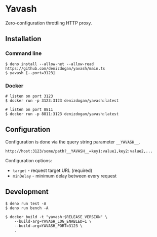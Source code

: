 # Yavash

Zero-configuration throttling HTTP proxy.

## Installation

### Command line

```console
$ deno install --allow-net --allow-read https://github.com/denizdogan/yavash/main.ts
$ yavash [--port=3123]
```

### Docker

```console
# listen on port 3123
$ docker run -p 3123:3123 denizdogan/yavash:latest

# listen on port 8811
$ docker run -p 8811:3123 denizdogan/yavash:latest
```

## Configuration

Configuration is done via the query string parameter `__YAVASH__`.

```
http://host:3123/some/path?__YAVASH__=key1:value1,key2:value2,...
```

Configuration options:

- `target` - request target URL (required)
- `minDelay` - minimum delay between every request

## Development

```console
$ deno run test -A
$ deno run bench -A
```

```console
$ docker build -t "yavash:$RELEASE_VERSION" \
    --build-arg=YAVASH_LOG_ENABLED=1 \
    --build-arg=YAVASH_PORT=3123 \
    .
```
